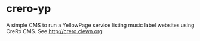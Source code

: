 # crero-yp
A simple CMS to run a YellowPage service listing music label websites using CreRo CMS. See http://crero.clewn.org
